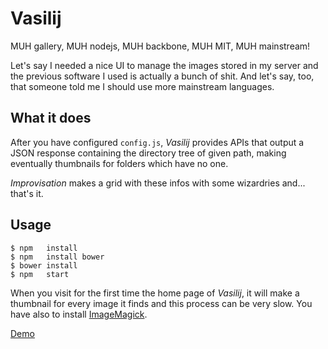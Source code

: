 Vasilij
=======
MUH gallery, MUH nodejs, MUH backbone, MUH MIT, MUH mainstream!

Let's say I needed a nice UI to manage the images stored in my server and the previous software I used is actually a bunch of shit.
And let's say, too, that someone told me I should use more mainstream languages.

What it does
------------
After you have configured `config.js`, *Vasilij* provides APIs that output a JSON response containing the directory tree of given path, making eventually thumbnails for folders which have no one.

*Improvisation* makes a grid with these infos with some wizardries and... that's it.

Usage
-----
```
$ npm   install
$ npm   install bower
$ bower install
$ npm   start
```

When you visit for the first time the home page of *Vasilij*, it will make a thumbnail for every image it finds and this process can be very slow. You have also to install [ImageMagick](http://www.imagemagick.org).

[Demo](http://vasilij.giovannicapuano.net)
